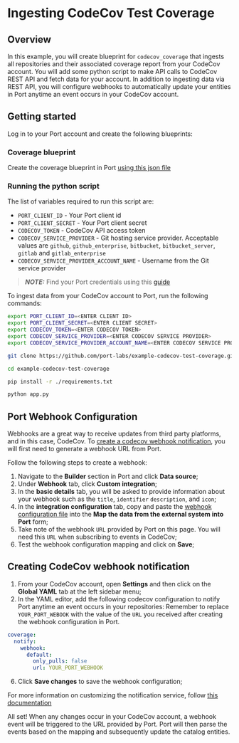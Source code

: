 # Ingesting CodeCov Test Coverage

## Overview
In this example, you will create blueprint for `codecov_coverage` that ingests all repositories and their associated coverage report from your CodeCov account. You will add some python script to make API calls to CodeCov REST API and fetch data for your account. In addition to ingesting data via REST API, you will configure webhooks to automatically update your entities in Port anytime an event occurs in your CodeCov account.


## Getting started

Log in to your Port account and create the following blueprints:

### Coverage blueprint
Create the coverage blueprint in Port [using this json file](./resources/codecov_blueprint.json)


### Running the python script

The list of variables required to run this script are:
- `PORT_CLIENT_ID` - Your Port client id
- `PORT_CLIENT_SECRET` - Your Port client secret
- `CODECOV_TOKEN` - CodeCov API access token
- `CODECOV_SERVICE_PROVIDER` - Git hosting service provider. Acceptable values are `github`, `github_enterprise`, `bitbucket`, `bitbucket_server`, `gitlab` and `gitlab_enterprise`
- `CODECOV_SERVICE_PROVIDER_ACCOUNT_NAME` - Username from the Git service provider


> **_NOTE:_** Find your Port credentials using this [guide](https://docs.getport.io/build-your-software-catalog/sync-data-to-catalog/api/#find-your-port-credentials)


To ingest data from your CodeCov account to Port, run the following commands: 

```bash
export PORT_CLIENT_ID=<ENTER CLIENT ID>
export PORT_CLIENT_SECRET=<ENTER CLIENT SECRET>
export CODECOV_TOKEN=<ENTER CODECOV TOKEN>
export CODECOV_SERVICE_PROVIDER=<ENTER CODECOV SERVICE PROVIDER>
export CODECOV_SERVICE_PROVIDER_ACCOUNT_NAME=<ENTER CODECOV SERVICE PROVIDER ACCOUNT NAME>

git clone https://github.com/port-labs/example-codecov-test-coverage.git

cd example-codecov-test-coverage

pip install -r ./requirements.txt

python app.py
```

## Port Webhook Configuration

Webhooks are a great way to receive updates from third party platforms, and in this case, CodeCov. To [create a codecov webhook notification](https://docs.codecov.com/docs/notifications), you will first need to generate a webhook URL from Port.

Follow the following steps to create a webhook:
1. Navigate to the **Builder** section in Port and click **Data source**;
2. Under **Webhook** tab, click **Custom integration**;
3. In the **basic details** tab, you will be asked to provide information about your webhook such as the `title`, `identifier` `description`, and `icon`;
4. In the **integration configuration** tab, copy and paste the [webhook configuration file](./resources/codecov_webhook_config.json) into the **Map the data from the external system into Port** form;
5. Take note of the webhook `URL` provided by Port on this page. You will need this `URL` when subscribing to events in CodeCov;
6. Test the webhook configuration mapping and click on **Save**;



## Creating CodeCov webhook notification
1. From your CodeCov account, open **Settings** and then click on the **Global YAML** tab at the left sidebar menu;
2. In the YAML editor, add the following codecov configuration to notify Port anytime an event occurs in your repositories:
Remember to replace `YOUR_PORT_WEBOOK` with the value of the `URL` you received after creating the webhook configuration in Port.

```yaml
coverage:
  notify:
    webhook:
      default:
        only_pulls: false
        url: YOUR_PORT_WEBHOOK
```

6. Click **Save changes** to save the webhook configuration;

For more information on customizing the notification service, follow [this documentation](https://docs.codecov.com/docs/notifications#standard-notification-fields)

All set! When any changes occur in your CodeCov account, a webhook event will be triggered to the URL provided by Port. Port will then parse the events based on the mapping and subsequently update the catalog entities.